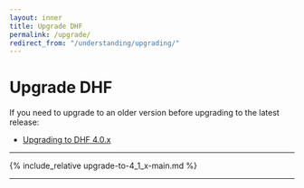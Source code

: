 ```yaml
---
layout: inner
title: Upgrade DHF
permalink: /upgrade/
redirect_from: "/understanding/upgrading/"
---
```


# Upgrade DHF

If you need to upgrade to an older version before upgrading to the latest release:
<!-- - [Upgrading to DHF 4.1.x]({{site.baseurl}}/upgrade/upgrade-to-4_1_x/) -->
- [Upgrading to DHF 4.0.x]({{site.baseurl}}/upgrade/upgrade-to-4_0_x/)

---

{% include_relative upgrade-to-4_1_x-main.md %}

---
